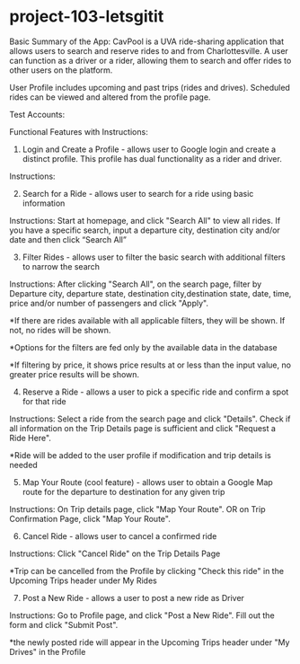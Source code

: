 # project-103-letsgitit

Basic Summary of the App:
CavPool is a UVA ride-sharing application that allows users to search and reserve rides to and from Charlottesville. A user can function as a driver or a rider, allowing them to search and offer rides to other users on the platform. 

User Profile includes upcoming and past trips (rides and drives). Scheduled rides can be viewed and altered from the profile page. 


Test Accounts:



Functional Features with Instructions:

1. Login and Create a Profile - allows user to Google login and create a distinct profile. This profile has dual functionality as a rider and driver.

Instructions: 

2. Search for a Ride  - allows user to search for a ride using basic information

Instructions: Start at homepage, and click "Search All" to view all rides. If you have a specific search, input a             departure city, destination city and/or date and then click “Search All” 

3. Filter Rides - allows user to filter the basic search with additional filters to narrow the search

Instructions: After clicking "Search All", on the search page, filter by Departure city, departure state, destination         city,destination state, date, time, price and/or number of passengers and click "Apply". 

*If there are rides available with all applicable filters, they will be shown. If not, no rides will be shown. 

*Options for the filters are fed only by the available data in the database

*If filtering by price, it shows price results at or less than the input value, no greater price results will be                shown.
  
4. Reserve a Ride - allows a user to pick a specific ride and confirm a spot for that ride

Instructions: Select a ride from the search page and click "Details". Check if all information on the Trip Details page       is sufficient and click "Request a Ride Here". 

*Ride will be added to the user profile if modification and trip details is needed

5. Map Your Route (cool feature) - allows user to obtain a Google Map route for the departure to destination for any given trip

Instructions: On Trip details page, click "Map Your Route". OR on Trip Confirmation Page, click "Map Your Route". 

6. Cancel Ride - allows user to cancel a confirmed ride

Instructions: Click "Cancel Ride" on the Trip Details Page

*Trip can be cancelled from the Profile by clicking "Check this ride" in the Upcoming Trips header under My Rides

7. Post a New Ride - allows a user to post a new ride as Driver 

Instructions: Go to Profile page, and click "Post a New Ride". Fill out the form and click "Submit Post". 

*the newly posted ride will appear in the Upcoming Trips header under "My Drives" in the Profile


